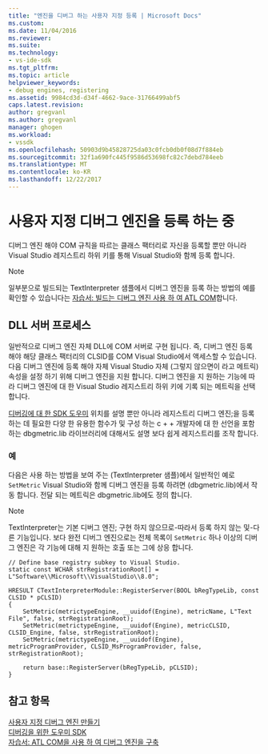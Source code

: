 ```yaml
---
title: "엔진을 디버그 하는 사용자 지정 등록 | Microsoft Docs"
ms.custom: 
ms.date: 11/04/2016
ms.reviewer: 
ms.suite: 
ms.technology:
- vs-ide-sdk
ms.tgt_pltfrm: 
ms.topic: article
helpviewer_keywords:
- debug engines, registering
ms.assetid: 9984cd3d-d34f-4662-9ace-31766499abf5
caps.latest.revision: 
author: gregvanl
ms.author: gregvanl
manager: ghogen
ms.workload:
- vssdk
ms.openlocfilehash: 50903d9b45828725da03c0fcb0db0f08d7f884eb
ms.sourcegitcommit: 32f1a690fc445f9586d53698fc82c7debd784eeb
ms.translationtype: MT
ms.contentlocale: ko-KR
ms.lasthandoff: 12/22/2017
---
```

# <a name="registering-a-custom-debug-engine"></a>사용자 지정 디버그 엔진을 등록 하는 중
디버그 엔진 해야 COM 규칙을 따르는 클래스 팩터리로 자신을 등록할 뿐만 아니라 Visual Studio 레지스트리 하위 키를 통해 Visual Studio와 함께 등록 합니다.  
  
> [!NOTE]
>  일부분으로 빌드되는 TextInterpreter 샘플에서 디버그 엔진을 등록 하는 방법의 예를 확인할 수 있습니다는 [자습서: 빌드는 디버그 엔진 사용 하 여 ATL COM](http://msdn.microsoft.com/en-us/9097b71e-1fe7-48f7-bc00-009e25940c24)합니다.  
  
## <a name="dll-server-process"></a>DLL 서버 프로세스  
 일반적으로 디버그 엔진 자체 DLL에 COM 서버로 구현 됩니다. 즉, 디버그 엔진 등록 해야 해당 클래스 팩터리의 CLSID를 COM Visual Studio에서 액세스할 수 있습니다. 다음 디버그 엔진에 등록 해야 자체 Visual Studio 자체 (그렇지 않으면이 라고 메트릭) 속성을 설정 하기 위해 디버그 엔진을 지원 합니다. 디버그 엔진을 지 원하는 기능에 따라 디버그 엔진에 대 한 Visual Studio 레지스트리 하위 키에 기록 되는 메트릭을 선택 합니다.  
  
 [디버깅에 대 한 SDK 도우미](../../extensibility/debugger/reference/sdk-helpers-for-debugging.md) 위치를 설명 뿐만 아니라 레지스트리 디버그 엔진;을 등록 하는 데 필요한 다양 한 유용한 함수가 및 구성 하는 c + + 개발자에 대 한 선언을 포함 하는 dbgmetric.lib 라이브러리에 대해서도 설명 보다 쉽게 레지스트리를 조작 합니다.  
  
### <a name="example"></a>예  
 다음은 사용 하는 방법을 보여 주는 (TextInterpreter 샘플)에서 일반적인 예로 `SetMetric` Visual Studio와 함께 디버그 엔진을 등록 하려면 (dbgmetric.lib)에서 작동 합니다. 전달 되는 메트릭은 dbgmetric.lib에도 정의 합니다.  
  
> [!NOTE]
>  TextInterpreter는 기본 디버그 엔진; 구현 하지 않으므로-따라서 등록 하지 않는 및-다른 기능입니다. 보다 완전 디버그 엔진으로는 전체 목록이 `SetMetric` 하나 이상의 디버그 엔진은 각 기능에 대해 지 원하는 호출 또는 그에 상응 합니다.  
  
```  
// Define base registry subkey to Visual Studio.  
static const WCHAR strRegistrationRoot[] = L"Software\\Microsoft\\VisualStudio\\8.0";  
  
HRESULT CTextInterpreterModule::RegisterServer(BOOL bRegTypeLib, const CLSID * pCLSID)  
{  
    SetMetric(metrictypeEngine, __uuidof(Engine), metricName, L"Text File", false, strRegistrationRoot);  
    SetMetric(metrictypeEngine, __uuidof(Engine), metricCLSID, CLSID_Engine, false, strRegistrationRoot);  
    SetMetric(metrictypeEngine, __uuidof(Engine), metricProgramProvider, CLSID_MsProgramProvider, false, strRegistrationRoot);  
  
    return base::RegisterServer(bRegTypeLib, pCLSID);  
}  
```  
  
## <a name="see-also"></a>참고 항목  
 [사용자 지정 디버그 엔진 만들기](../../extensibility/debugger/creating-a-custom-debug-engine.md)   
 [디버깅을 위한 도우미 SDK](../../extensibility/debugger/reference/sdk-helpers-for-debugging.md)   
 [자습서: ATL COM을 사용 하 여 디버그 엔진을 구축](http://msdn.microsoft.com/en-us/9097b71e-1fe7-48f7-bc00-009e25940c24)